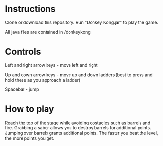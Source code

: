 # Instructions
Clone or download this repository. Run "Donkey Kong.jar" to play the game.

All java files are contained in /donkeykong

# Controls
Left and right arrow keys - move left and right

Up and down arrow keys - move up and down ladders (best to press and hold these as you approach a ladder)

Spacebar - jump

# How to play
Reach the top of the stage while avoiding obstacles such as barrels and fire. Grabbing a saber allows you to destroy barrels for additional points. Jumping over barrels grants additional points. The faster you beat the level, the more points you get.
